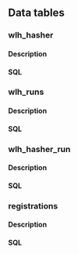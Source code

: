 


## Data tables

### wlh_hasher
#### Description

#### SQL


### wlh_runs
#### Description

#### SQL

### wlh_hasher_run
#### Description

#### SQL

### registrations

#### Description

#### SQL
<!--stackedit_data:
eyJoaXN0b3J5IjpbMzI2NDI2MjU3LDE4MTk0NDYzNjVdfQ==
-->